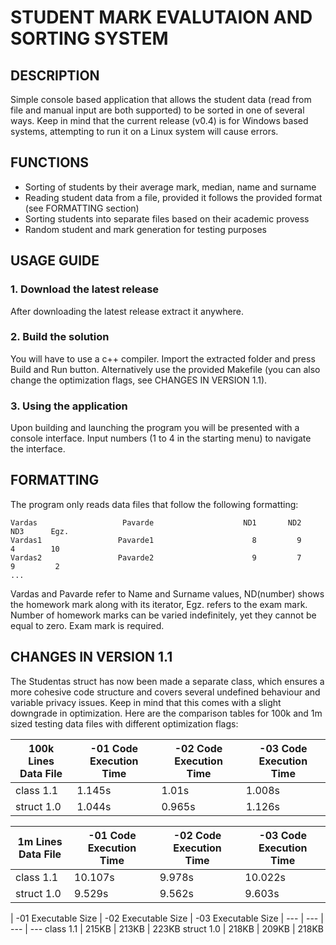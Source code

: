 # STUDENT MARK EVALUTAION AND SORTING SYSTEM
## DESCRIPTION
Simple console based application that allows the student data (read from file and manual input are both supported) to be sorted in one of several ways. Keep in mind that the current release (v0.4) is for Windows based systems, attempting to run it on a Linux system will cause errors.
## FUNCTIONS
- Sorting of students by their average mark, median, name and surname
- Reading student data from a file, provided it follows the provided format (see FORMATTING section)
- Sorting students into separate files based on their academic provess
- Random student and mark generation for testing purposes
## USAGE GUIDE
### 1. Download the latest release
After downloading the latest release extract it anywhere.
### 2. Build the solution
You will have to use a c++ compiler. Import the extracted folder and press Build and Run button. Alternatively use the provided Makefile (you can also change the optimization flags, see CHANGES IN VERSION 1.1).
### 3. Using the application
Upon building and launching the program you will be presented with a console interface. Input numbers (1 to 4 in the starting menu) to navigate the interface.
## FORMATTING
The program only reads data files that follow the following formatting:
```
Vardas                   Pavarde                    ND1       ND2       ND3      Egz.
Vardas1                 Pavarde1                      8         9         4        10
Vardas2                 Pavarde2                      9         7         9         2
...                                                                                  
```
Vardas and Pavarde refer to Name and Surname values, ND(number) shows the homework mark along with its iterator, Egz. refers to the exam mark. Number of homework marks can be varied indefinitely, yet they cannot be equal to zero. Exam mark is required.
## CHANGES IN VERSION 1.1
The Studentas struct has now been made a separate class, which ensures a more cohesive code structure and covers several undefined behaviour and variable privacy issues.
Keep in mind that this comes with a slight downgrade in optimization.
Here are the comparison tables for 100k and 1m sized testing data files with different optimization flags:

100k Lines Data File | -01 Code Execution Time | -02 Code Execution Time | -03 Code Execution Time |
--- | --- | --- | ---
class 1.1 | 1.145s | 1.01s | 1.008s
struct 1.0 | 1.044s | 0.965s | 1.126s

1m Lines Data File | -01 Code Execution Time | -02 Code Execution Time | -03 Code Execution Time |
 --- | --- | --- | ---
class 1.1 | 10.107s | 9.978s | 10.022s
struct 1.0 | 9.529s | 9.562s | 9.603s

| -01 Executable Size | -02 Executable Size | -03 Executable Size |
 --- | --- | --- | ---
class 1.1 | 215KB | 213KB | 223KB
struct 1.0 | 218KB | 209KB | 218KB
